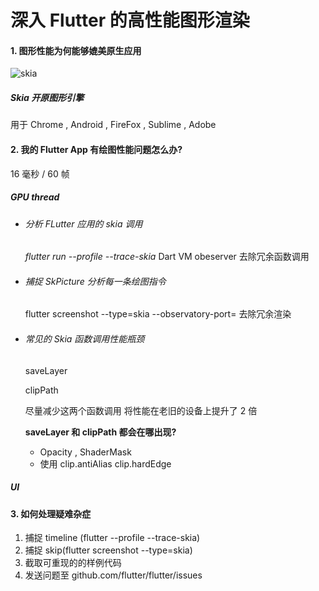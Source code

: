 # 深入 Flutter 的高性能图形渲染



#### 1. 图形性能为何能够媲美原生应用
![skia](https://raw.githubusercontent.com/TooXu/resources/master/Images/Graphics%20performance%20.png)

##### Skia 开原图形引擎

用于 Chrome , Android , FireFox , Sublime , Adobe

#### 2. 我的 Flutter App 有绘图性能问题怎么办?

16 毫秒 / 60 帧

##### 	GPU thread

- ###### 分析 FLutter 应用的 skia 调用

  *flutter run --profile --trace-skia*  Dart VM obeserver   去除冗余函数调用

- ###### 捕捉 SkPicture 分析每一条绘图指令

  flutter screenshot --type=skia --observatory-port=<port>  去除冗余渲染

- ###### 常见的 Skia 函数调用性能瓶颈

  saveLayer

  clipPath  

  尽量减少这两个函数调用 将性能在老旧的设备上提升了 2 倍
  
  **saveLayer 和 clipPath 都会在哪出现?**
  
  - Opacity , ShaderMask
  - 使用 clip.antiAlias  clip.hardEdge 

##### 	UI

#### 3. 如何处理疑难杂症

1. 捕捉 timeline (flutter --profile --trace-skia)
2. 捕捉 skip(flutter screenshot --type=skia)
3. 截取可重现的的样例代码
4. 发送问题至 github.com/flutter/flutter/issues